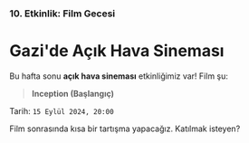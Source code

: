 ### 10. Etkinlik: Film Gecesi

# Gazi'de Açık Hava Sineması

Bu hafta sonu **açık hava sineması** etkinliğimiz var! Film şu:

> **Inception (Başlangıç)**

Tarih: `15 Eylül 2024, 20:00`

Film sonrasında kısa bir tartışma yapacağız. Katılmak isteyen?
